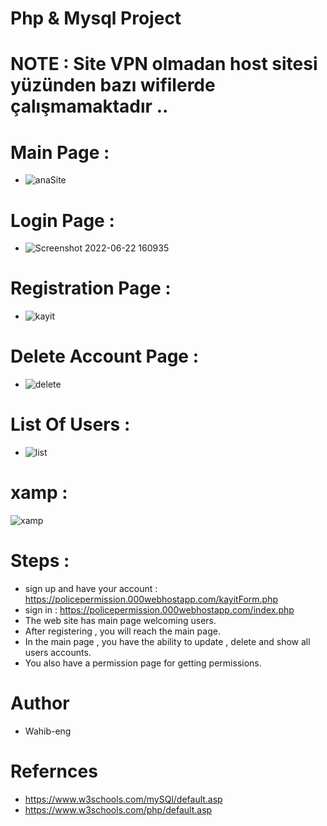 # Php & Mysql Project 

# NOTE : Site VPN olmadan host sitesi yüzünden bazı wifilerde çalışmamaktadır .. 

# Main Page :

- ![anaSite](https://user-images.githubusercontent.com/75446834/175063717-a38f3e60-0e01-41da-a783-d08fbac98d95.png)


# Login Page : 

- ![Screenshot 2022-06-22 160935](https://user-images.githubusercontent.com/75446834/175064013-681fb931-7bf4-4cf4-b07d-49e0b638574c.png)

# Registration Page :

- ![kayit](https://user-images.githubusercontent.com/75446834/175064251-1547d752-0dab-4cc9-9398-e2321b1bc5d0.png)

# Delete Account Page :
- ![delete](https://user-images.githubusercontent.com/75446834/175064489-3fd1de15-e628-410c-9976-2fa7bb1584b8.png)


# List Of Users :
- ![list](https://user-images.githubusercontent.com/75446834/175064684-8a1660b5-69b5-45cd-99ff-4d84e9b5c668.png)

# xamp : 
![xamp](https://user-images.githubusercontent.com/75446834/175104813-20676a73-4fbc-45af-b3df-80c1d28d7d79.png)


# Steps : 

- sign up and have your account : https://policepermission.000webhostapp.com/kayitForm.php
- sign in : https://policepermission.000webhostapp.com/index.php
- The web site has main page welcoming users. 
- After registering , you will reach the main page. 
- In the main page , you have the ability to update , delete and show all users accounts. 
- You also have a permission page for getting permissions. 



# Author
- Wahib-eng 


# Refernces 

- https://www.w3schools.com/mySQl/default.asp 
- https://www.w3schools.com/php/default.asp


